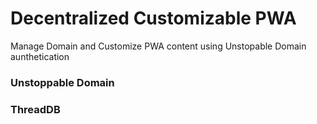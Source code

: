 # Decentralized Customizable PWA

Manage Domain and Customize PWA content using Unstopable Domain aunthetication 
### Unstoppable Domain
### ThreadDB
